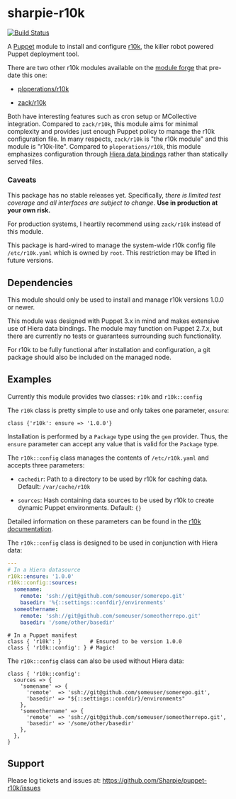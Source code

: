 sharpie-r10k
============
[![Build Status](https://travis-ci.org/Sharpie/puppet-r10k.png?branch=master)](https://travis-ci.org/Sharpie/puppet-r10k)

A [Puppet][puppet] module to install and configure [r10k][r10k], the killer robot powered Puppet deployment tool.

There are two other r10k modules available on the [module forge][puppet-forge] that pre-date this one:

  - [ploperations/r10k][ploperations-r10k]

  - [zack/r10k][zack-r10k]

Both have interesting features such as cron setup or MCollective integration.
Compared to `zack/r10k`, this module aims for minimal complexity and provides just enough Puppet policy to manage the r10k configuration file.
In many respects, `zack/r10k` is "the r10k module" and this module is "r10k-lite".
Compared to `ploperations/r10k`, this module emphasizes configuration through [Hiera data bindings][hiera-bindings] rather than statically served files.

### Caveats

This package has no stable releases yet.
Specifically, _there is limited test coverage and all interfaces are subject to change_.
**Use in production at your own risk.**

For production systems, I heartily recommend using `zack/r10k` instead of this module.

This package is hard-wired to manage the system-wide r10k config file `/etc/r10k.yaml` which is owned by `root`.
This restriction may be lifted in future versions.

  [puppet]: https://github.com/puppetlabs/puppet
  [r10k]: https://github.com/adrienthebo/r10k
  [puppet-forge]: http://forge.puppetlabs.com/
  [ploperations-r10k]: http://forge.puppetlabs.com/ploperations/r10k
  [zack-r10k]: http://forge.puppetlabs.com/zack/r10k
  [hiera-bindings]: http://docs.puppetlabs.com/hiera/1/puppet.html#automatic-parameter-lookup


Dependencies
------------

This module should only be used to install and manage r10k versions 1.0.0 or newer.

This module was designed with Puppet 3.x in mind and makes extensive use of Hiera data bindings.
The module may function on Puppet 2.7.x, but there are currently no tests or guarantees surrounding such functionality.

For r10k to be fully functional after installation and configuration, a git package should also be included on the managed node.


Examples
--------

Currently this module provides two classes: `r10k` and `r10k::config`

The `r10k` class is pretty simple to use and only takes one parameter, `ensure`:

```puppet
class {'r10k': ensure => '1.0.0'}
```

Installation is performed by a `Package` type using the `gem` provider.
Thus, the `ensure` parameter can accept any value that is valid for the `Package` type.


The `r10k::config` class manages the contents of `/etc/r10k.yaml` and accepts three parameters:

  * `cachedir`:
    Path to a directory to be used by r10k for caching data.
    Default: `/var/cache/r10k`

  * `sources`:
    Hash containing data sources to be used by r10k to create dynamic Puppet environments.
    Default: `{}`

Detailed information on these parameters can be found in the [r10k documentation][r10k-docs].

The `r10k::config` class is designed to be used in conjunction with Hiera data:

```yaml
---
# In a Hiera datasource
r10k::ensure: '1.0.0'
r10k::config::sources:
  somename:
    remote: 'ssh://git@github.com/someuser/somerepo.git'
    basedir: '%{::settings::confdir}/environments'
  someothername:
    remote: 'ssh://git@github.com/someuser/someotherrepo.git'
    basedir: '/some/other/basedir'
```

```puppet
# In a Puppet manifest
class { 'r10k': }         # Ensured to be version 1.0.0
class { 'r10k::config': } # Magic!
```

The `r10k::config` class can also be used without Hiera data:

```puppet
class { 'r10k::config':
  sources => {
    'somename' => {
      'remote'  => 'ssh://git@github.com/someuser/somerepo.git',
      'basedir' => "${::settings::confdir}/environments"
    },
    'someothername' => {
      'remote'  => 'ssh://git@github.com/someuser/someotherrepo.git',
      'basedir' => '/some/other/basedir'
    },
  },
}
```

  [r10k-docs]: https://github.com/adrienthebo/r10k/blob/master/doc/dynamic-environments/configuration.mkd


Support
-------

Please log tickets and issues at: https://github.com/Sharpie/puppet-r10k/issues
